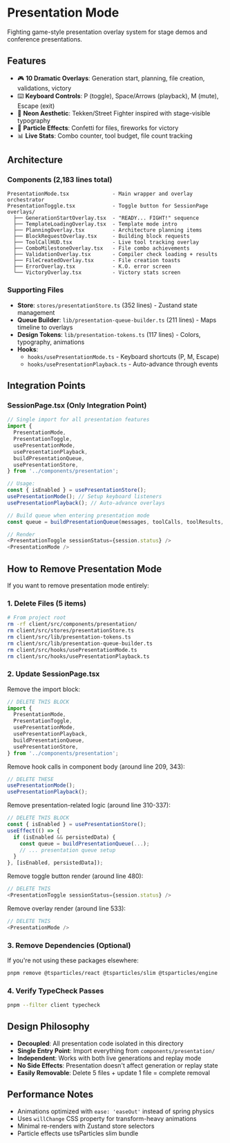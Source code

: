# Presentation Mode

Fighting game-style presentation overlay system for stage demos and conference presentations.

## Features

- 🎮 **10 Dramatic Overlays**: Generation start, planning, file creation, validations, victory
- ⌨️ **Keyboard Controls**: P (toggle), Space/Arrows (playback), M (mute), Escape (exit)
- 🎨 **Neon Aesthetic**: Tekken/Street Fighter inspired with stage-visible typography
- 🎊 **Particle Effects**: Confetti for files, fireworks for victory
- 📊 **Live Stats**: Combo counter, tool budget, file count tracking

## Architecture

### Components (2,183 lines total)

```
PresentationMode.tsx              - Main wrapper and overlay orchestrator
PresentationToggle.tsx            - Toggle button for SessionPage
overlays/
  ├── GenerationStartOverlay.tsx  - "READY... FIGHT!" sequence
  ├── TemplateLoadingOverlay.tsx  - Template mode intro
  ├── PlanningOverlay.tsx         - Architecture planning items
  ├── BlockRequestOverlay.tsx     - Building block requests
  ├── ToolCallHUD.tsx             - Live tool tracking overlay
  ├── ComboMilestoneOverlay.tsx   - File combo achievements
  ├── ValidationOverlay.tsx       - Compiler check loading + results
  ├── FileCreatedOverlay.tsx      - File creation toasts
  ├── ErrorOverlay.tsx            - K.O. error screen
  └── VictoryOverlay.tsx          - Victory stats screen
```

### Supporting Files

- **Store**: `stores/presentationStore.ts` (352 lines) - Zustand state management
- **Queue Builder**: `lib/presentation-queue-builder.ts` (211 lines) - Maps timeline to overlays
- **Design Tokens**: `lib/presentation-tokens.ts` (117 lines) - Colors, typography, animations
- **Hooks**:
  - `hooks/usePresentationMode.ts` - Keyboard shortcuts (P, M, Escape)
  - `hooks/usePresentationPlayback.ts` - Auto-advance through events

## Integration Points

### SessionPage.tsx (Only Integration Point)

```typescript
// Single import for all presentation features
import {
  PresentationMode,
  PresentationToggle,
  usePresentationMode,
  usePresentationPlayback,
  buildPresentationQueue,
  usePresentationStore,
} from '../components/presentation';

// Usage:
const { isEnabled } = usePresentationStore();
usePresentationMode(); // Setup keyboard listeners
usePresentationPlayback(); // Auto-advance overlays

// Build queue when entering presentation mode
const queue = buildPresentationQueue(messages, toolCalls, toolResults, config);

// Render
<PresentationToggle sessionStatus={session.status} />
<PresentationMode />
```

## How to Remove Presentation Mode

If you want to remove presentation mode entirely:

### 1. Delete Files (5 items)
```bash
# From project root
rm -rf client/src/components/presentation/
rm client/src/stores/presentationStore.ts
rm client/src/lib/presentation-tokens.ts
rm client/src/lib/presentation-queue-builder.ts
rm client/src/hooks/usePresentationMode.ts
rm client/src/hooks/usePresentationPlayback.ts
```

### 2. Update SessionPage.tsx

Remove the import block:
```typescript
// DELETE THIS BLOCK
import {
  PresentationMode,
  PresentationToggle,
  usePresentationMode,
  usePresentationPlayback,
  buildPresentationQueue,
  usePresentationStore,
} from '../components/presentation';
```

Remove hook calls in component body (around line 209, 343):
```typescript
// DELETE THESE
usePresentationMode();
usePresentationPlayback();
```

Remove presentation-related logic (around line 310-337):
```typescript
// DELETE THIS BLOCK
const { isEnabled } = usePresentationStore();
useEffect(() => {
  if (isEnabled && persistedData) {
    const queue = buildPresentationQueue(...);
    // ... presentation queue setup
  }
}, [isEnabled, persistedData]);
```

Remove toggle button render (around line 480):
```typescript
// DELETE THIS
<PresentationToggle sessionStatus={session.status} />
```

Remove overlay render (around line 533):
```typescript
// DELETE THIS
<PresentationMode />
```

### 3. Remove Dependencies (Optional)

If you're not using these packages elsewhere:
```bash
pnpm remove @tsparticles/react @tsparticles/slim @tsparticles/engine
```

### 4. Verify TypeCheck Passes
```bash
pnpm --filter client typecheck
```

## Design Philosophy

- **Decoupled**: All presentation code isolated in this directory
- **Single Entry Point**: Import everything from `components/presentation/`
- **Independent**: Works with both live generations and replay mode
- **No Side Effects**: Presentation doesn't affect generation or replay state
- **Easily Removable**: Delete 5 files + update 1 file = complete removal

## Performance Notes

- Animations optimized with `ease: 'easeOut'` instead of spring physics
- Uses `willChange` CSS property for transform-heavy animations
- Minimal re-renders with Zustand store selectors
- Particle effects use tsParticles slim bundle
